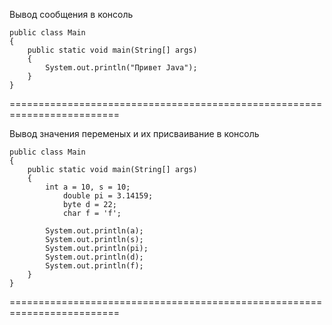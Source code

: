 Вывод сообщения в консоль
```
public class Main
{
	public static void main(String[] args)
	{
		System.out.println("Привет Java");   
	}
}
```

=========================================================================

Вывод значения переменых и их присваивание в консоль

```
public class Main
{
	public static void main(String[] args)
	{
		int a = 10, s = 10;   
	        double pi = 3.14159;  
       		byte d = 22;          
        	char f = 'f';

	    System.out.println(a);
	    System.out.println(s);
	    System.out.println(pi);
	    System.out.println(d);
	    System.out.println(f);
	}
}
```


=========================================================================

